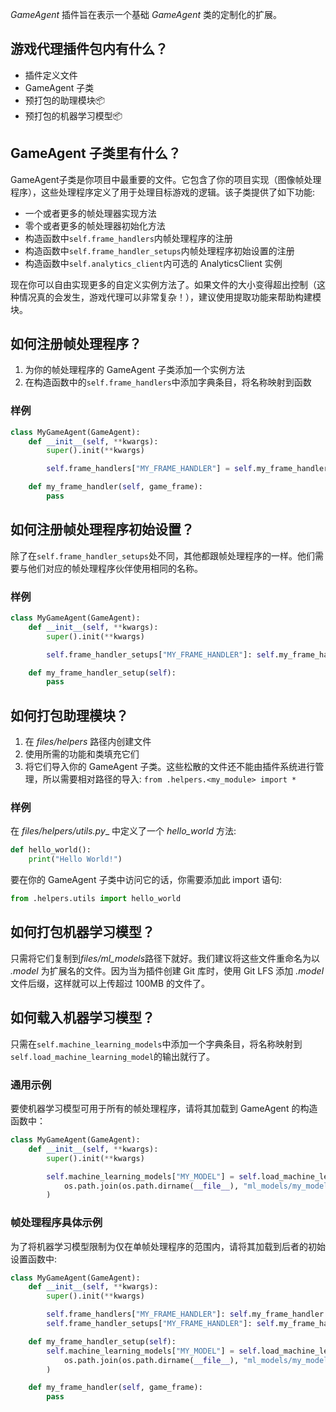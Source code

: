 _GameAgent_ 插件旨在表示一个基础 _GameAgent_ 类的定制化的扩展。

## 游戏代理插件包内有什么？

* 插件定义文件
* GameAgent 子类
* 预打包的助理模块📦
* 预打包的机器学习模型📦

## GameAgent 子类里有什么？

GameAgent子类是你项目中最重要的文件。它包含了你的项目实现（图像帧处理程序），这些处理程序定义了用于处理目标游戏的逻辑。该子类提供了如下功能:

* 一个或者更多的帧处理器实现方法
* 零个或者更多的帧处理器初始化方法
* 构造函数中`self.frame_handlers`内帧处理程序的注册
* 构造函数中`self.frame_handler_setups`内帧处理程序初始设置的注册
* 构造函数中`self.analytics_client`内可选的 AnalyticsClient 实例

现在你可以自由实现更多的自定义实例方法了。如果文件的大小变得超出控制（这种情况真的会发生，游戏代理可以非常复杂！），建议使用提取功能来帮助构建模块。

## 如何注册帧处理程序？

1. 为你的帧处理程序的 GameAgent 子类添加一个实例方法
2. 在构造函数中的`self.frame_handlers`中添加字典条目，将名称映射到函数

### 样例 

```python
class MyGameAgent(GameAgent):
    def __init__(self, **kwargs):
        super().init(**kwargs)

        self.frame_handlers["MY_FRAME_HANDLER"] = self.my_frame_handler

    def my_frame_handler(self, game_frame):
        pass
```

## 如何注册帧处理程序初始设置？

除了在`self.frame_handler_setups`处不同，其他都跟帧处理程序的一样。他们需要与他们对应的帧处理程序伙伴使用相同的名称。

### 样例

```python
class MyGameAgent(GameAgent):
    def __init__(self, **kwargs):
        super().init(**kwargs)

        self.frame_handler_setups["MY_FRAME_HANDLER"]: self.my_frame_handler_setup

    def my_frame_handler_setup(self):
        pass
```

## 如何打包助理模块？

1. 在 *files/helpers* 路径内创建文件
2. 使用所需的功能和类填充它们
3. 将它们导入你的 GameAgent 子类。这些松散的文件还不能由插件系统进行管理，所以需要相对路径的导入: `from .helpers.<my_module> import *`

### 样例

在 *files/helpers/utils.py*_ 中定义了一个 *hello_world* 方法:

```python
def hello_world():
    print("Hello World!")
```

要在你的 GameAgent 子类中访问它的话，你需要添加此 import 语句:

```python
from .helpers.utils import hello_world
```

## 如何打包机器学习模型？

只需将它们复制到*files/ml_models*路径下就好。我们建议将这些文件重命名为以 _.model_ 为扩展名的文件。因为当为插件创建 Git 库时，使用 Git LFS 添加 _.model_ 文件后缀，这样就可以上传超过 100MB 的文件了。

## 如何载入机器学习模型？

只需在`self.machine_learning_models`中添加一个字典条目，将名称映射到`self.load_machine_learning_model`的输出就行了。

### 通用示例

要使机器学习模型可用于所有的帧处理程序，请将其加载到 GameAgent 的构造函数中：

```python
class MyGameAgent(GameAgent):
    def __init__(self, **kwargs):
        super().init(**kwargs)

        self.machine_learning_models["MY_MODEL"] = self.load_machine_learning_model(
            os.path.join(os.path.dirname(__file__), "ml_models/my_model.model")
        )
```

### 帧处理程序具体示例

为了将机器学习模型限制为仅在单帧处理程序的范围内，请将其加载到后者的初始设置函数中:

```python
class MyGameAgent(GameAgent):
    def __init__(self, **kwargs):
        super().init(**kwargs)

        self.frame_handlers["MY_FRAME_HANDLER"]: self.my_frame_handler
        self.frame_handler_setups["MY_FRAME_HANDLER"]: self.my_frame_handler_setup

    def my_frame_handler_setup(self):
        self.machine_learning_models["MY_MODEL"] = self.load_machine_learning_model(
            os.path.join(os.path.dirname(__file__), "ml_models/my_model.model")
        )

    def my_frame_handler(self, game_frame):
        pass
```